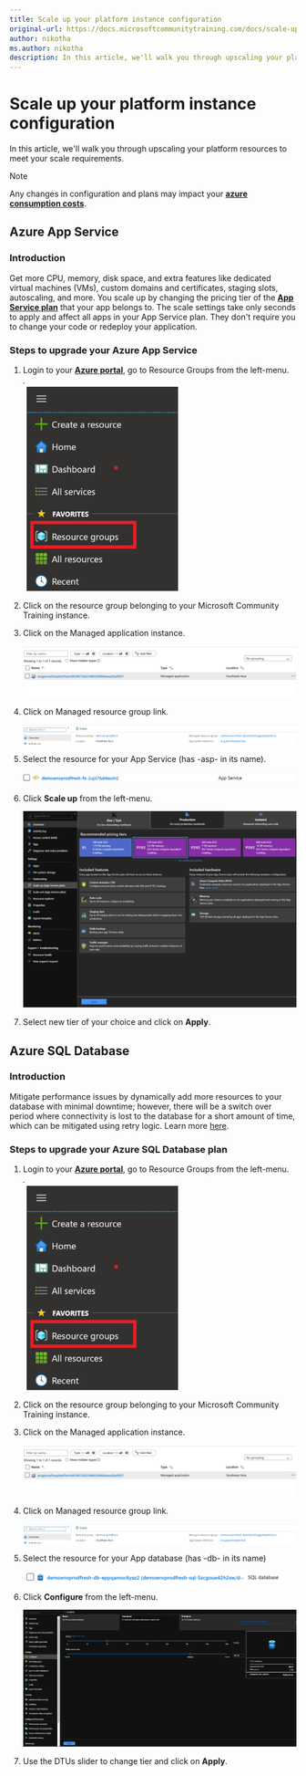 ```yaml
---
title: Scale up your platform instance configuration
original-url: https://docs.microsoftcommunitytraining.com/docs/scale-up-instance-configuration
author: nikotha
ms.author: nikotha
description: In this article, we'll walk you through upscaling your platform resources to meet your scale requirements.
---
```


# Scale up your platform instance configuration

In this article, we'll walk you through upscaling your platform resources to meet your scale requirements.

> [!NOTE]  
> Any changes in configuration and plans may impact your [**azure consumption costs**](../monitor-your-platform-infrastructure/2_monitor-your-infrastructure.md).

## Azure App Service
### Introduction
Get more CPU, memory, disk space, and extra features like dedicated virtual machines (VMs), custom domains and certificates, staging slots, autoscaling, and more. You scale up by changing the pricing tier of the [**App Service plan**](/azure/app-service/overview-hosting-plans) that your app belongs to. The scale settings take only seconds to apply and affect all apps in your App Service plan. They don't require you to change your code or redeploy your application.

### Steps to upgrade your Azure App Service
1. Login to your [**Azure portal**](https://portal.azure.com), go to Resource Groups from the left-menu.

   ![Login Azure portal](../../media/image%28118%29.png)

2. Click on the resource group belonging to your Microsoft Community Training instance.

3. Click on the Managed application instance.

   ![Managed application](../../media/image%28107%29.png)

4. Click on Managed resource group link.

   ![Resource group](../../media/image%28108%29.png)

5. Select the resource for your App Service (has -asp- in its name).

   ![resource](../../media/image%28109%29.png)

6. Click **Scale up** from the left-menu.

   ![Scale up](../../media/image%28110%29.png)

7. Select new tier of your choice and click on **Apply**.

## Azure SQL Database 
### Introduction
Mitigate performance issues by dynamically add more resources to your database with minimal downtime; however, there will be a switch over period where connectivity is lost to the database for a short amount of time, which can be mitigated using retry logic. Learn more [here](/azure/sql-database/sql-database-scale-resources).

### Steps to upgrade your Azure SQL Database plan
1. Login to your [**Azure portal**](https://portal.azure.com), go to Resource Groups from the left-menu.

   ![Azure portal](../../media/image%28118%29.png)

2. Click on the resource group belonging to your Microsoft Community Training instance.

3. Click on the Managed application instance.

   ![Managed application](../../media/image%28107%29.png)

4. Click on Managed resource group link.

   ![Managed resource group](../../media/image%28108%29.png)

5. Select the resource for your App database (has -db- in its name)

   ![your App database](../../media/image%28111%29.png)

6. Click **Configure** from the left-menu.

   ![Configure](../../media/image%28112%29.png)

7. Use the DTUs slider to change tier and click on **Apply**.
